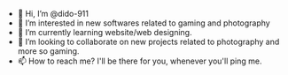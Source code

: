 - 👋 Hi, I’m @dido-911
- 👀 I’m interested in new softwares related to gaming and photography
- 🌱 I’m currently learning website/web designing.
- 💞️ I’m looking to collaborate on new projects related to photography and more so gaming.
- 📫 How to reach me? I'll be there for you, whenever you'll ping me.

<!---
dido-911/dido-911 is a ✨ special ✨ repository because its `README.md` (this file) appears on your GitHub profile.
You can click the Preview link to take a look at your changes.
--->
